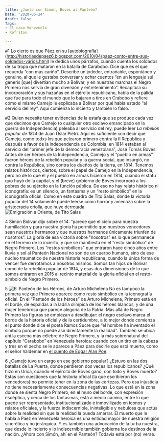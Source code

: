 ```yaml
---
title: ¿Junto con Simón, Boves al Panteón?
Date: "2020-06-24"
draft: false
Tags:
- El caso Venezuela
- Refritos

---
```

#1
Lo cierto es que Páez en su [autobiografía] (http://historiasdepaez6.blogspot.com/2010/04/paez-conto-entre-sus-soldados-varios.html) le dedica unos párrafos, cuando cuenta los soldados de su tropa que mataron en la batalla de Carabobo. Dice que es el que recuerda “con más cariño”. Describe un jodedor, entrañable, espontáneo y genuino, al que le gustaba conversar y echar cuentos “en un lenguaje sui generis [que] divertían mucho a Bolívar, y en nuestras marchas el Negro Primero nos servía de gran diversión y entretenimiento”.
Recapitula su incorporación y sus hazañas en el ejército republicano, habla de la pálida que fue para todo el mundo que lo bajaran a tiros en Crabobo y refiere cómo el mismo Camejo le explicaba a Bolívar por qué había estado “al servicio del rey”.
Aquí comienza lo incierto y también lo falso.

#2
Quien necesite tener evidencias de la estafa que se produce cada vez que decimos que Camejo (o cualquier otro esclavo emancipado en la guerra de Independencia) peleaba al servicio del rey, puede leer _La rebelión popular de 1814_ de Juan Úslar Pietri. Aquí es suficiente con decir que Camejo, como todxs lxs que pelearon primero contra la II República y después a favor de la independencia de Colombia, en 1814 estaban al servicio del “primer jefe de la democracia venezolana”, José Tomás Boves.
Antes de ser héroes de la Independencia, Camejo y el “pueblo en armas” fueron héroes de la rebelión popular y la guerra social, que insurgió, no contra la República, sino contra los dueños de la tierra, en 1814. Tenemos relatos históricos, ciertos, sobre el papel de Camejo en la Independencia, pero no de lo que él y el pueblo en armas hicieron en 1814, cuando el statu quo huyó de la capital, y el (breve) gobierno de Boves incorporó a los pobres de su ejército en la función pública. 
De eso no hay relato histórico ni iconografía: es un silencio, un fantasma y un “resto simbólico” en la iconografía oficial. Como en este cuadro de Tito Salas, donde la victoria popular del 14 solamente puede leerse como horror y amenaza sobre la aristocracia criolla, que huye derrotada.
![Emigración a Oriente, de Tito Salas](/img/ÉxododeCaracasen1814.jpg)

4
Simón Bolívar dijo sobre el 14: “parece que el cielo para nuestra humillación y para nuestra gloria ha permitido que nuestros vencedores sean nuestros hermanos y que nuestros hermanos únicamente triunfen de nosotros”.
La gloria de esa victoria sobre "nosotros" es lo que permanece en el terreno de lo incierto, y que se manifiesta en el “resto simbólico” de Negro Primero. Los “restos simbólicos” que entraron hace cinco años entre lluvia y sol al Panteón Nacional no son de un cuerpo humano, sino de ese núcleo traumático de nuestra historia republicana, cuando la única forma de vencer fue derrotarnos a nosotros mismos. Somos tan hijos de Bolívar como de la rebelión popular de 1814, y esas dos dimensiones de lo que somos entraron en 2015 al recinto material de la gloria oficial en el resto-símbolo de Negro Primero.

5
![El Panteón de los Héroes, de Arturo Michelena](https://es.wikipedia.org/wiki/Archivo:El_Panteon_de_los_Heroes.JPG)
No es tampoco la primera vez que Primero aparece como resto simbólico en la iconografía oficial. En el “Panteón de los héroes” de Arturo Michelena, Primero está en el borde, de espaldas a la ladilla olímpica de los héroes blancos, y de una mujer tenebrosa que parece alegoría de la Patria. Más allá de Negro Primero las figuras se empiezan a desdibujar: el negro esclavo marca el borde de la historia oficial y de la certidumbre, a lo mejor donde comienza el punto donde dice el poeta Ramos Sucre que “el hombre ha inventado el símbolo porque no puede asir directamente la realidad”.
También se ubica ahí la escena más célebre de Negro Primero, y la más sobrenatural del capítulo “Carabobo” en Venezuela heroica: cuando con un tiro en la cabeza y tres en el pecho se le aparece a Páez para decirle que está muerto, como el señor Valdemar en [el cuento de Edgar Alan Poe](http://www.ciudadseva.com/textos/cuentos/ing/poe/la_verdad_sobre_el_caso_del_senor_valdemar.htm).

6
¿Camejo tuvo un cargo en ese gobierno popular? ¿Estuvo en las dos batallas de La Puerta, donde perdieron dos veces los republicanos? ¿Qué hizo en Urica, cuando el ejército de Boves ganó, con todo y Boves muerto?
Estas son cuestiones que la historia oficial (la que escribieron los vencedores) no permite tener en la zona de las certezas. Pero esa injusticia no tiene necesariamente consecuencias negativas. Lo que está en la zona donde se sienta Negro Primero, en el muro del borde, con expresión escéptica, y cerca de los fantasmas, está a medio camino, entre lo que puede ser representado, institucionalizado e inmovilizado en íconos y relatos oficiales, y la fuerza indiscernible, ininteligible y nebulosa que actúa sobre la realidad sin que la realidad la pueda amarrar.
El muerto que le habla a Páez en Venezuela heroica es una entidad mayor de nuestra religión sincrética y no jerárquica. Y es también una advocación de la turba nuestra, que desde lo incierto y lo indiscernible también gobierna los destinos de la nación.
¿Ahora con Simón, ahí en el Panteón?
Todavía está por (no) verse.